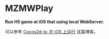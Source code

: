 # MZMWPlay

**Run H5 game at iOS that using local WebServer.**

可以参考 [Cocos2d-js: 在 iOS 上运行](http://www.veryitman.com/2017/07/23/Cocos2d-js-%E5%9C%A8-iOS-%E4%B8%8A%E8%BF%90%E8%A1%8C.html) 这篇博客。


